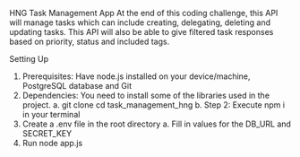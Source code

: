 HNG Task Management App
At the end of this coding challenge, this API will manage tasks which can include creating, delegating, deleting and updating tasks.
This API will also be able to give filtered task responses based on priority, status and included tags.

Setting Up

1. Prerequisites: Have node.js installed on your device/machine, PostgreSQL database and Git
2. Dependencies: You need to install some of the libraries used in the project.
   a. git clone <the-repository-url> cd task_management_hng
   b. Step 2: Execute npm i in your terminal
3. Create a .env file in the root directory
   a. Fill in values for the DB_URL and SECRET_KEY
4. Run node app.js
